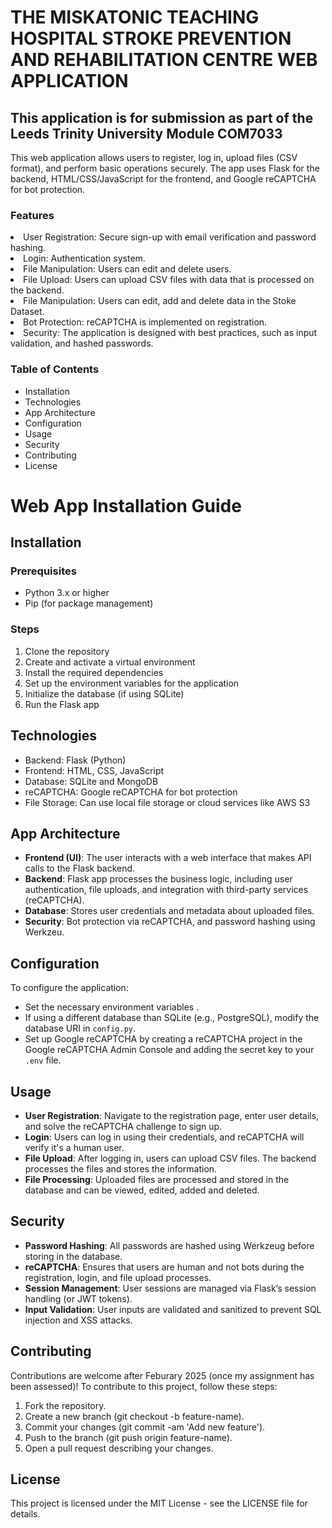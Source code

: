 <h1>THE MISKATONIC TEACHING HOSPITAL STROKE PREVENTION AND REHABILITATION CENTRE WEB APPLICATION</h1>

<h2>This application is for submission as part of the Leeds Trinity University Module COM7033</h2>

This web application allows users to register, log in, upload files (CSV format), and perform basic operations securely. The app uses Flask for the backend, HTML/CSS/JavaScript for the frontend, and Google reCAPTCHA for bot protection.

<h3>Features</h3>
<li>User Registration: Secure sign-up with email verification and password hashing.</li>
<li>Login: Authentication system.</li>
<li>File Manipulation: Users can edit and delete users.</li>
<li>File Upload: Users can upload CSV files with data that is processed on the backend.</li>
<li>File Manipulation: Users can edit, add and delete data in the Stoke Dataset.</li>
<li>Bot Protection: reCAPTCHA is implemented on registration.</li>
<li>Security: The application is designed with best practices, such as input validation, and hashed passwords.</li>

<h3>Table of Contents</h3>
<ul>
<li>Installation</li>
<li>Technologies</li>
<li>App Architecture</li>
<li>Configuration</li>
<li>Usage</li>
<li>Security</li>
<li>Contributing</li>
<li>License</li>
</ul>

<h1>Web App Installation Guide</h1>

<h2>Installation</h2>

<h3>Prerequisites</h3>
<ul>
<li>Python 3.x or higher</li>
<li>Pip (for package management)</li>
</ul>
        
<h3>Steps</h3>
<ol>
<li>Clone the repository</li>            
<li>Create and activate a virtual environment</li>           
<li>Install the required dependencies</li>
<li>Set up the environment variables for the application</li>
<li>Initialize the database (if using SQLite)</li>
<li>Run the Flask app</li>
</ol>
    </section>

<h2>Technologies</h2>
        <ul>
            <li>Backend: Flask (Python)</li>
            <li>Frontend: HTML, CSS, JavaScript</li>
            <li>Database: SQLite and MongoDB</li>
            <li>reCAPTCHA: Google reCAPTCHA for bot protection</li>
            <li>File Storage: Can use local file storage or cloud services like AWS S3</li>
        </ul>

  <h2>App Architecture</h2>
        <ul>
            <li><strong>Frontend (UI)</strong>: The user interacts with a web interface that makes API calls to the Flask backend.</li>
            <li><strong>Backend</strong>: Flask app processes the business logic, including user authentication, file uploads, and integration with third-party services (reCAPTCHA).</li>
            <li><strong>Database</strong>: Stores user credentials and metadata about uploaded files.</li>
            <li><strong>Security</strong>: Bot protection via reCAPTCHA, and password hashing using Werkzeu.</li>
        </ul>


  <h2>Configuration</h2>
        <p>To configure the application:</p>
        <ul>
            <li>Set the necessary environment variables .</li>
            <li>If using a different database than SQLite (e.g., PostgreSQL), modify the database URI in <code>config.py</code>.</li>
            <li>Set up Google reCAPTCHA by creating a reCAPTCHA project in the Google reCAPTCHA Admin Console and adding the secret key to your <code>.env</code> file.</li>
        </ul>



  <h2>Usage</h2>
        <ul>
            <li><strong>User Registration</strong>: Navigate to the registration page, enter user details, and solve the reCAPTCHA challenge to sign up.</li>
            <li><strong>Login</strong>: Users can log in using their credentials, and reCAPTCHA will verify it's a human user.</li>
            <li><strong>File Upload</strong>: After logging in, users can upload CSV files. The backend processes the files and stores the information.</li>
            <li><strong>File Processing</strong>: Uploaded files are processed and stored in the database and can be viewed, edited, added and deleted.</li>
        </ul>
    </section>


  <h2>Security</h2>
        <ul>
            <li><strong>Password Hashing</strong>: All passwords are hashed using Werkzeug before storing in the database.</li>
            <li><strong>reCAPTCHA</strong>: Ensures that users are human and not bots during the registration, login, and file upload processes.</li>
            <li><strong>Session Management</strong>: User sessions are managed via Flask’s session handling (or JWT tokens).</li>
            <li><strong>Input Validation</strong>: User inputs are validated and sanitized to prevent SQL injection and XSS attacks.</li>
        </ul>
    </section>

  <h2>Contributing</h2>
        <p>Contributions are welcome after Feburary 2025 (once my assignment has been assessed)! To contribute to this project, follow these steps:</p>
        <ol>
            <li>Fork the repository.</li>
            <li>Create a new branch (git checkout -b feature-name).</li>
            <li>Commit your changes (git commit -am 'Add new feature').</li>
            <li>Push to the branch (git push origin feature-name).</li>
            <li>Open a pull request describing your changes.</li>
        </ol>


  <h2>License</h2>
        <p>This project is licensed under the MIT License - see the LICENSE file for details.</p>

